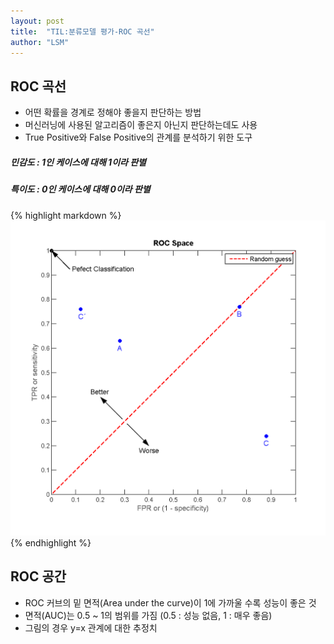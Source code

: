 ```yaml
---
layout: post
title:  "TIL:분류모델 평가-ROC 곡선"
author: "LSM"
---
```

## ROC 곡선
- 어떤 확률을 경계로 정해야 좋을지 판단하는 방법
- 머신러닝에 사용된 알고리즘이 좋은지 아닌지 판단하는데도 사용
- True Positive와 False Positive의 관계를 분석하기 위한 도구


##### 민감도 : 1인 케이스에 대해 1이라 판별
##### 특이도 : 0인 케이스에 대해 0이라 판별

{% highlight markdown %}
![ROC Curve](./img/roc_curve.png "ROC Curve")
{% endhighlight %}

## ROC 공간
- ROC 커브의 밑 면적(Area under the curve)이 1에 가까울 수록 성능이 좋은 것
- 면적(AUC)는 0.5 ~ 1의 범위를 가짐 (0.5 : 성능 없음, 1 : 매우 좋음)
- 그림의 경우 y=x 관계에 대한 추정치
